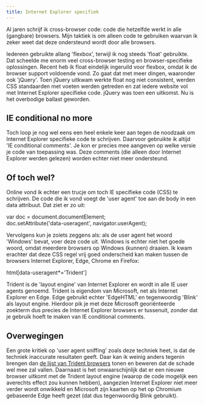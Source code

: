 ```yaml
---
title: Internet Explorer specifiek
---
```


Al jaren schrijf ik cross-browser code: code die hetzelfde werkt in alle (gangbare) browsers. Mijn taktiek is om alleen code te gebruiken waarvan ik zeker weet dat deze ondersteund wordt door alle browsers. 

Iedereen gebruikte allang 'flexbox', terwijl ik nog steeds 'float' gebruikte. Dat scheelde me enorm veel cross-browser testing en browser-specifieke oplossingen. Recent heb ik float eindelijk ingeruild voor flexbox, omdat ik de browser support voldoende vond. Zo gaat dat met meer dingen, waaronder ook 'jQuery'. Toen jQuery uitkwam werkte float nog niet consistent, werden CSS standaarden met voeten werden getreden en zat iedere website vol met Internet Explorer specifieke code. jQuery was toen een uitkomst. Nu is het overbodige ballast geworden. 

## IE conditional no more

Toch loop je nog wel eens een heel enkele keer aan tegen de noodzaak om Internet Explorer specifieke code te schrijven. Daarvoor gebruikte ik altijd 'IE conditional comments'. Je kon er precies mee aangeven op welke versie je code van toepassing was. Deze comments (die alleen door Internet Explorer werden gelezen) worden echter niet meer ondersteund.

## Of toch wel?

Online vond ik echter een trucje om toch IE specifieke code (CSS) te schrijven. De code die ik vond voegt de 'user agent' toe aan de body in een data attribuut. Dat ziet er zo uit: 

var doc = document.documentElement;  
doc.setAttribute('data-useragent', navigator.userAgent);

Vervolgens kun je zoiets zeggens als: als de user agent het woord 'Windows' bevat, voer deze code uit. Windows is echter niet het goede woord, omdat meerdere browsers op Windows (kunnen) draaien. Ik kwam erachter dat deze CSS regel vrij goed onderscheid kan maken tussen de browsers Internet Explorer, Edge, Chrome en Firefox:

html[data-useragent*='Trident']

Trident is de 'layout engine' van Internet Explorer en wordt in alle IE user agents genoemd. Trident is eigendom van Microsoft, net als Internet Explorer en Edge. Edge gebruikt echter 'EdgeHTML' en tegenwoordig 'Blink' als layout engine. Hierdoor pik je met deze Microsoft georiënteerde zoekterm dus precies de Internet Explorer browsers er tussenuit, zonder dat je gebruik hoeft te maken van IE conditional comments. 

## Overwegingen

Een grote kritiek op 'user agent sniffing' zoals deze techniek heet, is dat de techniek inaccurate resultaten geeft. Daar kan ik weinig anders tegenin brengen dan [de lijst van Trident browsers](https://en.wikipedia.org/wiki/Trident_(software)) tonen en beweren dat de schade wel mee zal vallen. Daarnaast is het onwaarschijnlijk dat er een nieuwe browser uitkomt met de Trident layout engine (waarop de code mogelijk een averechts effect zou kunnen hebben), aangezien Internet Explorer niet meer verder wordt onwikkeld en Microsoft zijn kaarten op het op Chromium gebaseerde Edge heeft gezet (dat dus tegenwoordig Blink gebruikt).